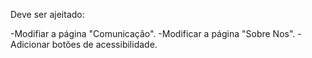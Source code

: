 Deve ser ajeitado:

-Modifiar a página "Comunicação".
-Modificar a página "Sobre Nos".
-Adicionar botões de acessibilidade.
